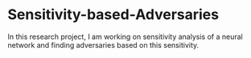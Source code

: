 # Sensitivity-based-Adversaries

In this research project, I am working on sensitivity analysis of a neural network and finding adversaries based on this sensitivity.

